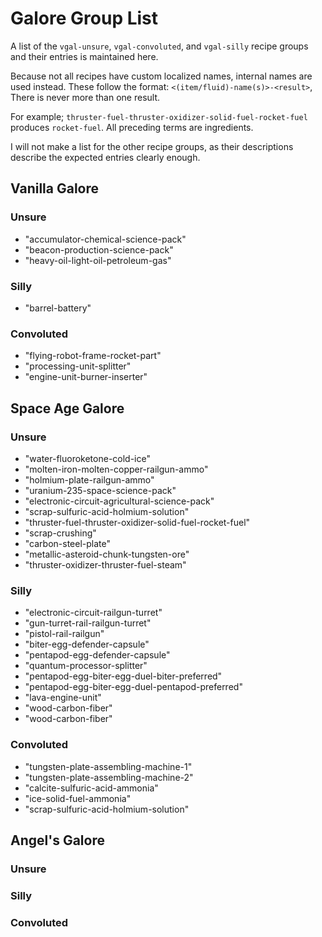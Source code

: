 # Galore Group List

A list of the `vgal-unsure`, `vgal-convoluted`, and `vgal-silly` recipe groups and their entries is maintained here.

Because not all recipes have custom localized names, internal names are used instead. These follow the format: `<(item/fluid)-name(s)>-<result>`, There is never more than one result.

For example; `thruster-fuel-thruster-oxidizer-solid-fuel-rocket-fuel` produces `rocket-fuel`. All preceding terms are ingredients.

I will not make a list for the other recipe groups, as their descriptions describe the expected entries clearly enough.

## Vanilla Galore

### Unsure

-   "accumulator-chemical-science-pack"
-   "beacon-production-science-pack"
-   "heavy-oil-light-oil-petroleum-gas"

### Silly

-   "barrel-battery"

### Convoluted

-   "flying-robot-frame-rocket-part"
-   "processing-unit-splitter"
-   "engine-unit-burner-inserter"

## Space Age Galore

### Unsure

-   "water-fluoroketone-cold-ice"
-   "molten-iron-molten-copper-railgun-ammo"
-   "holmium-plate-railgun-ammo"
-   "uranium-235-space-science-pack"
-   "electronic-circuit-agricultural-science-pack"
-   "scrap-sulfuric-acid-holmium-solution"
-   "thruster-fuel-thruster-oxidizer-solid-fuel-rocket-fuel"
-   "scrap-crushing"
-   "carbon-steel-plate"
-   "metallic-asteroid-chunk-tungsten-ore"
-   "thruster-oxidizer-thruster-fuel-steam"

### Silly

-   "electronic-circuit-railgun-turret"
-   "gun-turret-rail-railgun-turret"
-   "pistol-rail-railgun"
-   "biter-egg-defender-capsule"
-   "pentapod-egg-defender-capsule"
-   "quantum-processor-splitter"
-   "pentapod-egg-biter-egg-duel-biter-preferred"
-   "pentapod-egg-biter-egg-duel-pentapod-preferred"
-   "lava-engine-unit"
-   "wood-carbon-fiber"
-   "wood-carbon-fiber"

### Convoluted

-   "tungsten-plate-assembling-machine-1"
-   "tungsten-plate-assembling-machine-2"
-   "calcite-sulfuric-acid-ammonia"
-   "ice-solid-fuel-ammonia"
-   "scrap-sulfuric-acid-holmium-solution"

## Angel's Galore

### Unsure

### Silly

### Convoluted

